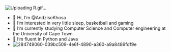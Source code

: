 ![Uploading R.gif…]()
- 👋 Hi, I’m @AndzisoKhosa
- 👀 I’m interested in very little sleep, basketball and gaming
- 🌱 I’m currently studying Computer Science and Computer engineering at the University of Cape Town
- 💞 I’m fluent in Python and Java
- ![284749060-039bc509-4e6f-4890-a360-a9a8489fdf9e](https://github.com/AndzisoKhosa/AndzisoKhosa/assets/138158612/b3875f59-ca5e-4043-bbb3-c808bbcb57f2)
<!---
AndzisoKhosa is a ✨ special ✨ repository because its `README.md` (this file) appears on your GitHub profile.
You can click the Preview link to take a look at your changes.
--->

